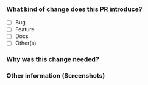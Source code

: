 <!--
Thank you for sending the PR! 
Please fill the applicable details below
Happy contributing!
-->

### What kind of change does this PR introduce? 
<!-- Mark All The Applicable Boxes and add some information -->

- [ ] Bug
- [ ] Feature
- [ ] Docs
- [ ] Other(s)

<!-- Explain here the changes your PR introduces and text to help us understand the context of this change. -->

### Why was this change needed?

<!-- If your PR fixes an open issue, use `Closes #999` to link your PR with the issue. #999 stands for the issue number you are fixing, Example: Closes #31 -->

### Other information (Screenshots)

<!-- Add notes or any other information here -->
<!-- Also add all the screenshots which support your changes -->
